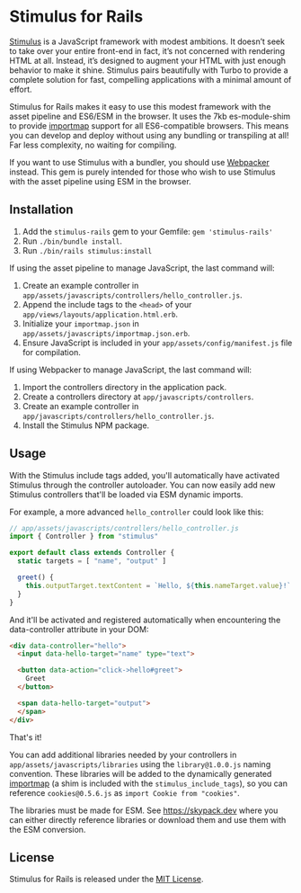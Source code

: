 # Stimulus for Rails

[Stimulus](https://stimulus.hotwired.dev) is a JavaScript framework with modest ambitions. It doesn’t seek to take over your entire front-end in fact, it’s not concerned with rendering HTML at all. Instead, it’s designed to augment your HTML with just enough behavior to make it shine. Stimulus pairs beautifully with Turbo to provide a complete solution for fast, compelling applications with a minimal amount of effort.

Stimulus for Rails makes it easy to use this modest framework with the asset pipeline and ES6/ESM in the browser. It uses the 7kb es-module-shim to provide [importmap](https://github.com/WICG/import-maps) support for all ES6-compatible browsers. This means you can develop and deploy without using any bundling or transpiling at all! Far less complexity, no waiting for compiling.

If you want to use Stimulus with a bundler, you should use [Webpacker](https://github.com/rails/webpacker) instead. This gem is purely intended for those who wish to use Stimulus with the asset pipeline using ESM in the browser.

## Installation

1. Add the `stimulus-rails` gem to your Gemfile: `gem 'stimulus-rails'`
2. Run `./bin/bundle install`.
3. Run `./bin/rails stimulus:install`

If using the asset pipeline to manage JavaScript, the last command will:

1. Create an example controller in `app/assets/javascripts/controllers/hello_controller.js`.
2. Append the include tags to the `<head>` of your `app/views/layouts/application.html.erb`.
3. Initialize your `importmap.json` in `app/assets/javascripts/importmap.json.erb`.
4. Ensure JavaScript is included in your `app/assets/config/manifest.js` file for compilation.

If using Webpacker to manage JavaScript, the last command will:

1. Import the controllers directory in the application pack.
2. Create a controllers directory at `app/javascripts/controllers`.
3. Create an example controller in `app/javascripts/controllers/hello_controller.js`.
4. Install the Stimulus NPM package.

## Usage

With the Stimulus include tags added, you'll automatically have activated Stimulus through the controller autoloader. You can now easily add new Stimulus controllers that'll be loaded via ESM dynamic imports.

For example, a more advanced `hello_controller` could look like this:

```javascript
// app/assets/javascripts/controllers/hello_controller.js
import { Controller } from "stimulus"

export default class extends Controller {
  static targets = [ "name", "output" ]

  greet() {
    this.outputTarget.textContent = `Hello, ${this.nameTarget.value}!`
  }
}
```

And it'll be activated and registered automatically when encountering the data-controller attribute in your DOM:

```html
<div data-controller="hello">
  <input data-hello-target="name" type="text">

  <button data-action="click->hello#greet">
    Greet
  </button>

  <span data-hello-target="output">
  </span>
</div>
```

That's it!

You can add additional libraries needed by your controllers in `app/assets/javascripts/libraries` using the `library@1.0.0.js` naming convention. These libraries will be added to the dynamically generated [importmap](https://github.com/WICG/import-maps) (a shim is included with the `stimulus_include_tags`), so you can reference `cookies@0.5.6.js` as `import Cookie from "cookies"`.

The libraries must be made for ESM. See https://skypack.dev where you can either directly reference libraries or download them and use them with the ESM conversion.


## License

Stimulus for Rails is released under the [MIT License](https://opensource.org/licenses/MIT).
